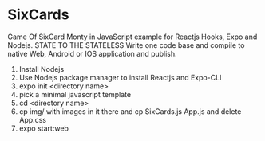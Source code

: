 # SixCards
Game Of SixCard Monty in JavaScript example for Reactjs Hooks, Expo and Nodejs. STATE TO THE STATELESS
Write one code base and compile to native Web, Android or IOS application and publish.
1) Install Nodejs
2) Use Nodejs package manager to install Reactjs and Expo-CLI
3) expo init &lt;directory name&gt;
4) pick a minimal javascript template
5) cd &lt;directory name&gt;
6) cp img/ with images in it there and cp SixCards.js App.js and delete App.css
7) expo start:web
